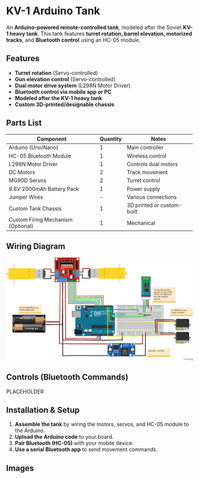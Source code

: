 # KV-1 Arduino Tank

An **Arduino-powered remote-controlled tank**, modeled after the Soviet **KV-1 heavy tank**. This tank features **turret rotation, barrel elevation, motorized tracks**, and **Bluetooth control** using an HC-05 module.

## Features
- **Turret rotation** (Servo-controlled)
- **Gun elevation control** (Servo-controlled)
- **Dual motor drive system** (L298N Motor Driver)
- **Bluetooth control via mobile app or PC**
- **Modeled after the KV-1 heavy tank**
- **Custom 3D-printed/designable chassis**

## Parts List

| Component                    | Quantity | Notes                           |
|------------------------------|----------|---------------------------------|
| Arduino (Uno/Nano)            | 1        | Main controller                 |
| HC-05 Bluetooth Module        | 1        | Wireless control                |
| L298N Motor Driver           | 1        | Controls dual motors            |
| DC Motors                     | 2        | Track movement                  |
| MG90D Servos | 2        | Turret control |
| 9.6V 2000mAh Battery Pack    | 1        | Power supply                    |
| Jumper Wires                 | -        | Various connections             |
| Custom Tank Chassis          | 1        | 3D printed or custom-built      |
| Custom Firing Mechanism (Optional) | 1        | Mechanical |

## Wiring Diagram
![Wiring Diagram](Drawing.png)

## Controls (Bluetooth Commands)
PLACEHOLDER

## Installation & Setup
1. **Assemble the tank** by wiring the motors, servos, and HC-05 module to the Arduino.
2. **Upload the Arduino code** to your board.
3. **Pair Bluetooth (HC-05)** with your mobile device.
4. **Use a serial Bluetooth app** to send movement commands.

## Images

